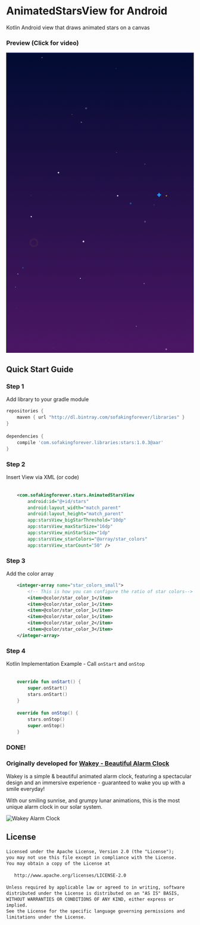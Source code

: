 # AnimatedStarsView for Android

Kotlin Android view that draws animated stars on a canvas


### Preview (Click for video)
[![Stars](https://github.com/sofakingforever/animated-stars-android/blob/master/screenshot.png?raw=true)](http://www.youtube.com/watch?v=mpwT7fZcn10)


## Quick Start Guide

### Step 1
Add library to your gradle module

```gradle
repositories {
    maven { url "http://dl.bintray.com/sofakingforever/libraries" }
}

dependencies {
    compile 'com.sofakingforever.libraries:stars:1.0.3@aar'
}
```

### Step 2
Insert View via XML (or code)

```xml

    <com.sofakingforever.stars.AnimatedStarsView
        android:id="@+id/stars"
        android:layout_width="match_parent"
        android:layout_height="match_parent"
        app:starsView_bigStarThreshold="10dp"
        app:starsView_maxStarSize="16dp"
        app:starsView_minStarSize="1dp"
        app:starsView_starColors="@array/star_colors"
        app:starsView_starCount="50" />
```

### Step 3
Add the color array
```xml
    <integer-array name="star_colors_small">
        <!-- This is how you can configure the ratio of star colors-->
        <item>@color/star_color_1</item>
        <item>@color/star_color_1</item>
        <item>@color/star_color_1</item>
        <item>@color/star_color_1</item>
        <item>@color/star_color_2</item>
        <item>@color/star_color_3</item>
    </integer-array>
```

### Step 4
Kotlin Implementation Example - Call `onStart` and `onStop`
```kotlin

    override fun onStart() {
        super.onStart()
        stars.onStart()
    }

    override fun onStop() {
        stars.onStop()
        super.onStop()
    }
```
### DONE!

### Originally developed for [Wakey - Beautiful Alarm Clock](https://play.google.com/store/apps/details?id=com.sofaking.moonworshipper&hl=en_US)

Wakey is a simple & beautiful animated alarm clock, featuring a spectacular design and an immersive experience - guaranteed to wake you up with a smile everyday!

With our smiling sunrise, and grumpy lunar animations, this is the most unique alarm clock in our solar system.

![Wakey Alarm Clock](https://cdn-images-1.medium.com/max/2000/1*DhcklS1xNZwHogX0wDQEyw.png)

License
-------

    Licensed under the Apache License, Version 2.0 (the "License");
    you may not use this file except in compliance with the License.
    You may obtain a copy of the License at

       http://www.apache.org/licenses/LICENSE-2.0

    Unless required by applicable law or agreed to in writing, software
    distributed under the License is distributed on an "AS IS" BASIS,
    WITHOUT WARRANTIES OR CONDITIONS OF ANY KIND, either express or implied.
    See the License for the specific language governing permissions and
    limitations under the License.

